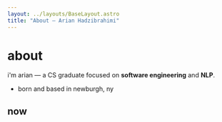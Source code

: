 ```yaml
---
layout: ../layouts/BaseLayout.astro
title: "About — Arian Hadzibrahimi"
---
```


# about

i'm arian — a CS graduate focused on **software engineering** and **NLP**.   

- born and based in newburgh, ny  


## now
